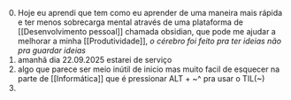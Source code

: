
0. Hoje eu aprendi que tem como eu aprender de uma maneira mais rápida e ter menos sobrecarga mental através de uma plataforma de [[Desenvolvimento pessoal]] chamada obsidian, que pode me ajudar a melhorar a minha [[Produtividade]], *o cérebro foi feito pra ter ideias não pra guardar ideias*
1. amanhã dia 22.09.2025 estarei de serviço
2. algo que parece ser meio inútil de inicio mas muito facil de esquecer na parte de [[Informática]] que é pressionar ALT + ~^ pra usar o TIL(~)
3. 